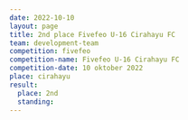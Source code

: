 ```yaml
---
date: 2022-10-10
layout: page
title: 2nd place Fivefeo U-16 Cirahayu FC
team: development-team
competition: fivefeo
competition-name: Fivefeo U-16 Cirahayu FC
competition-date: 10 oktober 2022
place: cirahayu
result:
  place: 2nd
  standing:
---
```


